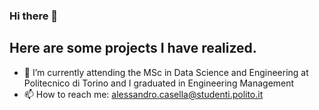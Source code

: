 ### Hi there 👋

## Here are some projects I have realized.

  * 🔭 I’m currently attending the MSc in Data Science and Engineering at Politecnico di Torino and I graduated in Engineering Management
  * 📫 How to reach me: alessandro.casella@studenti.polito.it

